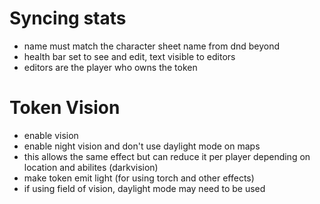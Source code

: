 # Syncing stats

- name must match the character sheet name from dnd beyond
- health bar set to see and edit, text visible to editors
- editors are the player who owns the token

# Token Vision

- enable vision
- enable night vision and don't use daylight mode on maps
- this allows the same effect but can reduce it per player depending on location and abilites (darkvision)
- make token emit light (for using torch and other effects)
- if using field of vision, daylight mode may need to be used
